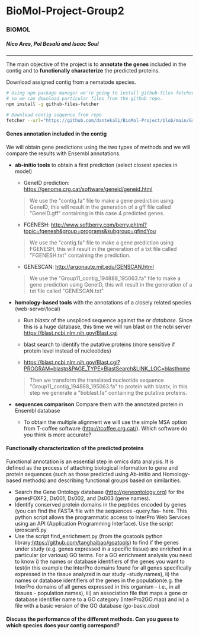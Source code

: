 # BioMol-Project-Group2
### BIOMOL

##### Nico Ares, Pol Besalú and Isaac Soul
------

The main objective of the project is to **annotate the genes** included in the contig and to **functionally characterize** the predicted proteins.

Download assigned contig from a nematode species.

```bash
# Using npm package manager we're going to install github-files-fetcher
# so we can download particular files from the github repo.
npm install -g github-files-fetcher

# Download contig sequence from repo
fetcher --url="https://github.com/dantekali/BioMol-Project/blob/main/Group11_contig_194888_195063.fa"  --out="~/Desktop/Project"
```

#### Genes annotation included in the contig

We will obtain gene predictions using the two types of methods and we will compare the results with Ensembl annotations.

- **ab-initio tools** to obtain a first prediction (select closest species in model)
  <!--Ab-initio methods: they use several elements in the genomic sequence (suchas donor and acceptor splice sites, branch site, initiation and termination codons)and codon usage to obtain a model based on a training set.-->
  
  - GeneID  prediction: https://genome.crg.cat/software/geneid/geneid.html

  > We use the "contig.fa" file to make a gene prediction using GeneID, this will result in the generation of a gff file called "GeneID.gff" containing in this case 4 predicted genes.
  
  - FGENESH: http://www.softberry.com/berry.phtml?topic=fgenesh&group=programs&subgroup=gfindYou

  > We use the "contig.fa" file to make a gene prediction using FGENESH, this will result in the generation of a txt file called "FGENESH.txt" containing the prediction.

  - GENESCAN: http://argonaute.mit.edu/GENSCAN.html

  > We use the "Group11_contig_194888_195063.fa" file to make a gene prediction using GeneID, this will result in the generation of a txt file called "GENESCAN.txt".

- **homology-based tools** with the annotations of  a closely related species (web-server/local)
  <!--Gene predictions are based on alignments from known proteins (usually) from other genomes.-->

  - Run *blastx* of the unspliced sequence against the *nr database*. Since this is a huge database, this time we will run blast on the ncbi server https://blast.ncbi.nlm.nih.gov/Blast.cgi

  - blast search to identify the putative proteins (more sensitive if protein level instead of nucleotides)
  - https://blast.ncbi.nlm.nih.gov/Blast.cgi?PROGRAM=blastp&PAGE_TYPE=BlastSearch&LINK_LOC=blasthome
  
  > Then we transform the translated nucleotide sequence "Group11_contig_194888_195063.fa" to protein with blastx, in this step we generate a "tioblast.fa" containing the putative proteins.

- **sequences comparison** Compare them with the annotated protein in Ensembl database

  - To obtain the multiple alignment we will use the simple MSA option from T-coffee software (http://tcoffee.crg.cat/). Which software do you think is more accurate?

#### Functionally characterization of the predicted proteins

Functional annotation is an essential step in omics data analysis. It is defined as the process of attaching biological information to gene and protein sequences (such as those predicted using Ab-initio and Homology-based methods) and describing functional groups based on similarities.

- Search the Gene Ontology database (http://geneontology.org) for the genesFOXF2, Ds001, Ds002, and Ds003 (gene names).
- Identify conserved protein domains in the peptides encoded by genes (you can find the FASTA file with the sequences -query.fas- here. This python script allows the programmatic access to InterPro Web Services using an API (Application Programming Interface). Use the script  iproscan5.py
- Use   the   script  find_enrichment.py (from the  goatools python library;https://github.com/tanghaibao/goatools) to find if the genes under study (e.g. genes expressed in a specific tissue)  are enriched in a particular (or various) GO terms. For a GO enrichment analysis you need to know i) the names or database identifiers of the genes you want to test(in this example the InterPro domains found for all genes specifically expressed in the tissue analyzed in our study -study.names), ii) the names or database identifiers of the genes in the population(e.g. the InterPro domains of all genes expressed in this organism - i.e., in all tissues - population.names), iii) an association file that maps a gene or database identifier name to a GO category (InterPro2GO.map) and iv) a file with a basic version of the GO database (go-basic.obo)



#### Discuss the performance of the different methods. Can you guess to which species does your contig correspond?
